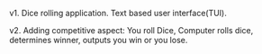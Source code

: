 v1. Dice rolling application. Text based user interface(TUI).

v2. Adding competitive aspect:
    You roll Dice, Computer rolls dice, determines winner, outputs you win or you lose.